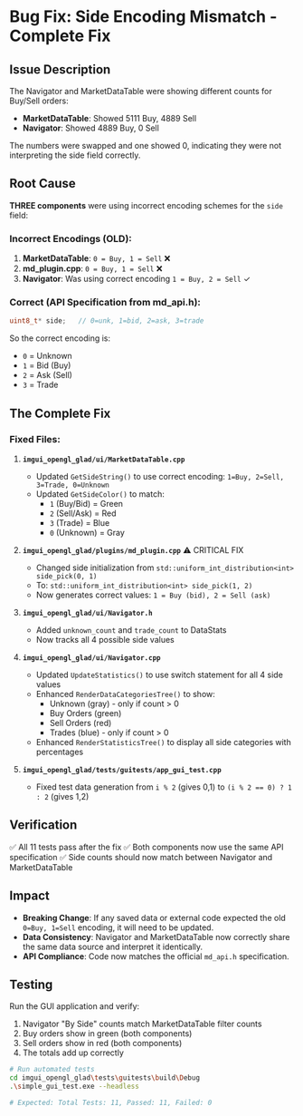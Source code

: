 # Bug Fix: Side Encoding Mismatch - Complete Fix

## Issue Description
The Navigator and MarketDataTable were showing different counts for Buy/Sell orders:
- **MarketDataTable**: Showed 5111 Buy, 4889 Sell
- **Navigator**: Showed 4889 Buy, 0 Sell

The numbers were swapped and one showed 0, indicating they were not interpreting the side field correctly.

## Root Cause
**THREE components** were using incorrect encoding schemes for the `side` field:

### Incorrect Encodings (OLD):
1. **MarketDataTable**: `0 = Buy, 1 = Sell` ❌
2. **md_plugin.cpp**: `0 = Buy, 1 = Sell` ❌
3. **Navigator**: Was using correct encoding `1 = Buy, 2 = Sell` ✓

### Correct (API Specification from md_api.h):
```c
uint8_t* side;   // 0=unk, 1=bid, 2=ask, 3=trade
```

So the correct encoding is:
- `0` = Unknown
- `1` = Bid (Buy)
- `2` = Ask (Sell)
- `3` = Trade

## The Complete Fix

### Fixed Files:

1. **`imgui_opengl_glad/ui/MarketDataTable.cpp`**
   - Updated `GetSideString()` to use correct encoding: `1=Buy, 2=Sell, 3=Trade, 0=Unknown`
   - Updated `GetSideColor()` to match:
     - `1` (Buy/Bid) = Green
     - `2` (Sell/Ask) = Red
     - `3` (Trade) = Blue
     - `0` (Unknown) = Gray

2. **`imgui_opengl_glad/plugins/md_plugin.cpp`** ⚠️ CRITICAL FIX
   - Changed side initialization from `std::uniform_int_distribution<int> side_pick(0, 1)` 
   - To: `std::uniform_int_distribution<int> side_pick(1, 2)`
   - Now generates correct values: `1 = Buy (bid), 2 = Sell (ask)`

3. **`imgui_opengl_glad/ui/Navigator.h`**
   - Added `unknown_count` and `trade_count` to DataStats
   - Now tracks all 4 possible side values

4. **`imgui_opengl_glad/ui/Navigator.cpp`**
   - Updated `UpdateStatistics()` to use switch statement for all 4 side values
   - Enhanced `RenderDataCategoriesTree()` to show:
     - Unknown (gray) - only if count > 0
     - Buy Orders (green)
     - Sell Orders (red)
     - Trades (blue) - only if count > 0
   - Enhanced `RenderStatisticsTree()` to display all side categories with percentages

5. **`imgui_opengl_glad/tests/guitests/app_gui_test.cpp`**
   - Fixed test data generation from `i % 2` (gives 0,1) to `(i % 2 == 0) ? 1 : 2` (gives 1,2)

## Verification
✅ All 11 tests pass after the fix
✅ Both components now use the same API specification
✅ Side counts should now match between Navigator and MarketDataTable

## Impact
- **Breaking Change**: If any saved data or external code expected the old `0=Buy, 1=Sell` encoding, it will need to be updated.
- **Data Consistency**: Navigator and MarketDataTable now correctly share the same data source and interpret it identically.
- **API Compliance**: Code now matches the official `md_api.h` specification.

## Testing
Run the GUI application and verify:
1. Navigator "By Side" counts match MarketDataTable filter counts
2. Buy orders show in green (both components)
3. Sell orders show in red (both components)
4. The totals add up correctly

```bash
# Run automated tests
cd imgui_opengl_glad\tests\guitests\build\Debug
.\simple_gui_test.exe --headless

# Expected: Total Tests: 11, Passed: 11, Failed: 0
```
